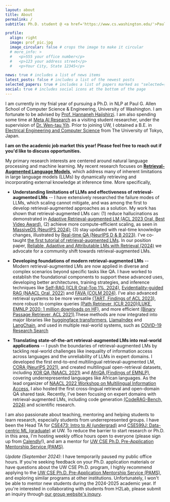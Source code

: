 ```yaml
---
layout: about
title: About
permalink: /
subtitle: Ph.D. student @ <a href='https://www.cs.washington.edu/'>Paul G. Allen School of Computer Science & Engineering, University of Washington</a><br>Visiting Student Researcher @ <a href='https://ai.meta.com/'>Meta AI</a>

profile:
  align: right
  image: prof_pic.jpg
  image_circular: false # crops the image to make it circular
  # more_info: >
  #   <p>555 your office number</p>
  #   <p>123 your address street</p>
  #   <p>Your City, State 12345</p>

news: true # includes a list of news items
latest_posts: false # includes a list of the newest posts
selected_papers: true # includes a list of papers marked as "selected={true}"
social: true # includes social icons at the bottom of the page
---
```


<!-- Write your biography here. Tell the world about yourself. Link to your favorite [subreddit](http://reddit.com). You can put a picture in, too. The code is already in, just name your picture `prof_pic.jpg` and put it in the `img/` folder.

Put your address / P.O. box / other info right below your picture. You can also disable any of these elements by editing `profile` property of the YAML header of your `_pages/about.md`. Edit `_bibliography/papers.bib` and Jekyll will render your [publications page](/al-folio/publications/) automatically.

Link to your social media connections, too. This theme is set up to use [Font Awesome icons](https://fontawesome.com/) and [Academicons](https://jpswalsh.github.io/academicons/), like the ones below. Add your Facebook, Twitter, LinkedIn, Google Scholar, or just disable all of them. -->

I am currently in my fnial year of pursuing a Ph.D. in NLP at Paul G. Allen School of Computer Science & Engineering, University of Washington. I am fortunate to be advised by [Prof. Hannaneh Hajishirzi](https://homes.cs.washington.edu/~hannaneh/index.html). I am also spending some time at [Meta AI Research](https://ai.meta.com/research/) as a visiting student researcher, under the supervision of [Dr. Wen-tau Yih](https://scottyih.org/). Prior to joining UW, I obtained a B.E. in [Electrical Engineering and Computer Science](https://www.ee.t.u-tokyo.ac.jp/en/) from The University of Tokyo, Japan.

**I am on the academic job market this year! Please feel free to reach out if you'd like to discuss opportunities.**

My primary research interests are centered around natural language processing and machine learning. My recent research focuses on [**Retrieval-Augmented Language Models**](https://acl2023-retrieval-lm.github.io/), which address many of inherent limitations in large language models (LLMs) by dynamically retrieving and incorporating external knowledge at inference time. More specifically,

- **Understanding limitations of LLMs and effectiveness of retrieval-augmented LMs** -- I have extensively researched the failure modes of LLMs, which scaling cannot  mitigate, and was among the first to develop retrieval-augmented approaches as a solution. My work has shown that retrieval-augmented LMs can: (1) reduce hallucinations as demonstrated in [Adaptive Retrieval-augmented LM (ACL 2023 Oral, Best Video Award)](https://arxiv.org/abs/2212.10511), (2) achieve more compute-efficient scaling, as seen in [MassiveDS (NeurIPS 2024)](https://huggingface.co/papers/2407.12854); (3) stay updated with real-time knowledge changes, illustrated by [Real-time QA (NeurIPS D & B 2023)](https://arxiv.org/abs/2207.13332). I've co-taught [the first tutorial of retrieval-augmented LMs](https://acl2023-retrieval-lm.github.io/). In our position paper, [Reliable, Adaptive and Attributable LMs with Retrieval (2024)](assets/pdf/ralm_position.pdf) we advocate for a community shift towards retrieval-augmented LMs.


- **Developing foundations of modern retrieval-augmented LMs** -- Modern retrieval-augmented LMs are now applied in diverse and complex scenarios beyond specific tasks like QA. I have worked to establish the foundational components to support these advanced uses, developing better architectures, training strategies, and inference techniques like [Self-RAG (ICLR Oral-Top 1%, 2024)](https://arxiv.org/abs/2310.11511), [Evidentiality-guided RAG (NAACL Oral, 2022)](https://arxiv.org/abs/2112.08688) and [FAVA (COLM 2024)](https://arxiv.org/abs/2401.06855). I’ve also advanced retrieval systems to be more versatile [(TART, Findings of ACL 2023)](https://arxiv.org/abs/2211.09260), more robust to complex queries [(Path Retriever, ICLR 2020)](https://openreview.net/forum?id=SJgVHkrYDH)[(LUKE, EMNLP 2020; 1 million downloads on HF)](https://arxiv.org/abs/2010.01057), and more efficient [(Binary Passage Retriever, ACL 2021)](https://arxiv.org/abs/2106.00882).These methods are now integrated into major libraries like  [huggingface transformers](https://huggingface.co/docs/transformers/en/model_doc/luke), [LlamaIndex](https://docs.llamaindex.ai/en/stable/api_reference/packs/self_rag/) and [LangChain](https://blog.langchain.dev/agentic-rag-with-langgraph/), and used in multiple real-world systems, such as [COVID-19 Research Search](https://www.salesforce.com/news/stories/salesforce-research-develops-new-search-engine-to-support-the-fight-against-covid-19/)


- **Translating state-of-the-art retrieval-augmented LMs into real-world applications** -- I push the boundaries of retrieval-augmented LMs by tackling real-world challenges like inequality of information access across languages and the unreliability of LLMs in expert domains. I developed the first end-to-end multilingual retrieval-augmented LM, [CORA (NeurIPS 2021)](https://arxiv.org/abs/2107.11976), and created multilingual open-retrieval datasets, including [XOR QA (NAACL 2021)](https://arxiv.org/abs/2010.11856) and [AfriQA (Findings of EMNLP)](https://arxiv.org/abs/2305.06897), covering underrepresented languages like African languages. As the lead organizer of [NAACL 2022 Workshop on Multilingual Information Access](https://mia-workshop.github.io/), I also hosted the first cross-lingual retrieval and open-domain QA shared task. Recently, I’ve been focusing on expert domains with retrieval-augmented LMs, including code generation [(CodeRAG-Bench, 2024)](https://code-rag-bench.github.io/) and scientific research.

I am also passionate about teaching, mentoring and helping students to learn research, especially students from underrepresented groups.
I have been the Head TA for [CSE473: Intro to AI (undergrad)](https://courses.cs.washington.edu/courses/cse473/23au/) and [CSE599J: Data-centric ML (graduate)](https://koh.pw/cse599j/) at UW.  To reduce the barrier to start research or Ph.D. in this area, I'm hosting weekly office hours open to everyone (please sign up from [Calendly](https://calendly.com/akari-asai/office-hour)!), and am a mentor for [UW CSE Ph.D. Pre-Application Mentorship Service (PAMS)](https://www.cs.washington.edu/academics/phd/admissions/pams).

*Update (September 2024)*: I have temporarily paused my public office hours. If you're seeking feedback on your Ph.D. application materials or have questions about the UW CSE Ph.D. program, I highly recommend applying to the [UW CSE Ph.D. Pre-Application Mentorship Service (PAMS)](https://www.cs.washington.edu/academics/phd/admissions/pams), and exploring similar programs at other institutions. Unfortunately, I won't be able to mentor new students during the 2024-2025 academic year. If you're interested in collaborating with students from H2Lab, please submit an inquiry through [our group website's inqury](https://h2lab.cs.washington.edu/).
